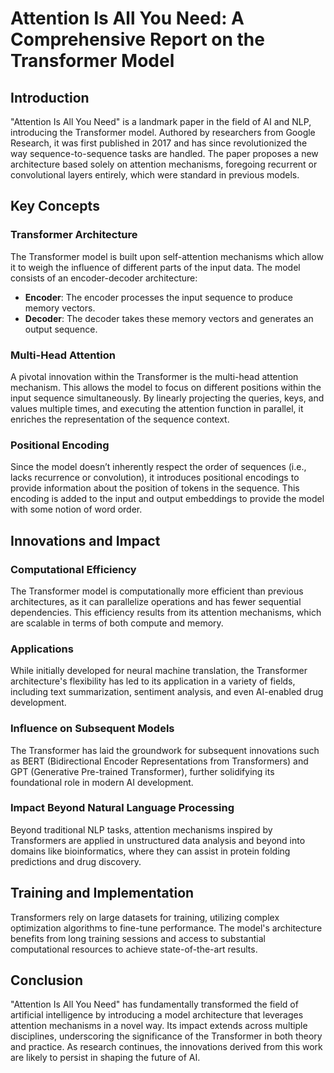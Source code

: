 # Attention Is All You Need: A Comprehensive Report on the Transformer Model

## Introduction

"Attention Is All You Need" is a landmark paper in the field of AI and NLP, introducing the Transformer model. Authored by researchers from Google Research, it was first published in 2017 and has since revolutionized the way sequence-to-sequence tasks are handled. The paper proposes a new architecture based solely on attention mechanisms, foregoing recurrent or convolutional layers entirely, which were standard in previous models.

## Key Concepts

### Transformer Architecture

The Transformer model is built upon self-attention mechanisms which allow it to weigh the influence of different parts of the input data. The model consists of an encoder-decoder architecture:

- **Encoder**: The encoder processes the input sequence to produce memory vectors.
- **Decoder**: The decoder takes these memory vectors and generates an output sequence.

### Multi-Head Attention

A pivotal innovation within the Transformer is the multi-head attention mechanism. This allows the model to focus on different positions within the input sequence simultaneously. By linearly projecting the queries, keys, and values multiple times, and executing the attention function in parallel, it enriches the representation of the sequence context.

### Positional Encoding

Since the model doesn’t inherently respect the order of sequences (i.e., lacks recurrence or convolution), it introduces positional encodings to provide information about the position of tokens in the sequence. This encoding is added to the input and output embeddings to provide the model with some notion of word order.

## Innovations and Impact

### Computational Efficiency

The Transformer model is computationally more efficient than previous architectures, as it can parallelize operations and has fewer sequential dependencies. This efficiency results from its attention mechanisms, which are scalable in terms of both compute and memory.

### Applications

While initially developed for neural machine translation, the Transformer architecture's flexibility has led to its application in a variety of fields, including text summarization, sentiment analysis, and even AI-enabled drug development.

### Influence on Subsequent Models

The Transformer has laid the groundwork for subsequent innovations such as BERT (Bidirectional Encoder Representations from Transformers) and GPT (Generative Pre-trained Transformer), further solidifying its foundational role in modern AI development.

### Impact Beyond Natural Language Processing

Beyond traditional NLP tasks, attention mechanisms inspired by Transformers are applied in unstructured data analysis and beyond into domains like bioinformatics, where they can assist in protein folding predictions and drug discovery.

## Training and Implementation

Transformers rely on large datasets for training, utilizing complex optimization algorithms to fine-tune performance. The model's architecture benefits from long training sessions and access to substantial computational resources to achieve state-of-the-art results.

## Conclusion

"Attention Is All You Need" has fundamentally transformed the field of artificial intelligence by introducing a model architecture that leverages attention mechanisms in a novel way. Its impact extends across multiple disciplines, underscoring the significance of the Transformer in both theory and practice. As research continues, the innovations derived from this work are likely to persist in shaping the future of AI.
